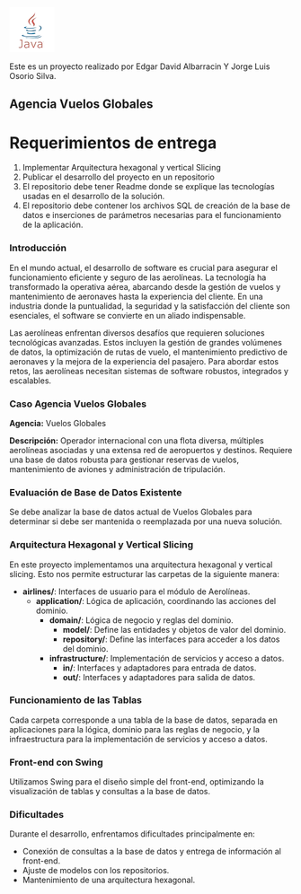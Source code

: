 ![Java](https://raw.githubusercontent.com/David-Albarracin/README_MATERIALS/main/java.png)

Este es un proyecto realizado por Edgar David Albarracin Y Jorge Luis Osorio Silva.

## Agencia Vuelos Globales

# Requerimientos de entrega

1. Implementar Arquitectura hexagonal y vertical Slicing
2. Publicar el desarrollo del proyecto en un repositorio
3. El repositorio debe tener Readme donde se explique las tecnologías usadas en el desarrollo de la solución.
4. El repositorio debe contener los archivos SQL de creación de la base de datos e inserciones de parámetros necesarias para el funcionamiento de la aplicación.

### Introducción

En el mundo actual, el desarrollo de software es crucial para asegurar el funcionamiento eficiente y seguro de las aerolíneas. La tecnología ha transformado la operativa aérea, abarcando desde la gestión de vuelos y mantenimiento de aeronaves hasta la experiencia del cliente. En una industria donde la puntualidad, la seguridad y la satisfacción del cliente son esenciales, el software se convierte en un aliado indispensable.

Las aerolíneas enfrentan diversos desafíos que requieren soluciones tecnológicas avanzadas. Estos incluyen la gestión de grandes volúmenes de datos, la optimización de rutas de vuelo, el mantenimiento predictivo de aeronaves y la mejora de la experiencia del pasajero. Para abordar estos retos, las aerolíneas necesitan sistemas de software robustos, integrados y escalables.

### Caso Agencia Vuelos Globales

**Agencia:** Vuelos Globales

**Descripción:** Operador internacional con una flota diversa, múltiples aerolíneas asociadas y una extensa red de aeropuertos y destinos. Requiere una base de datos robusta para gestionar reservas de vuelos, mantenimiento de aviones y administración de tripulación.

### Evaluación de Base de Datos Existente

Se debe analizar la base de datos actual de Vuelos Globales para determinar si debe ser mantenida o reemplazada por una nueva solución.

### Arquitectura Hexagonal y Vertical Slicing

En este proyecto implementamos una arquitectura hexagonal y vertical slicing. Esto nos permite estructurar las carpetas de la siguiente manera:

- **airlines/**: Interfaces de usuario para el módulo de Aerolíneas.
  - **application/**: Lógica de aplicación, coordinando las acciones del dominio.
    - **domain/**: Lógica de negocio y reglas del dominio.
      - **model/**: Define las entidades y objetos de valor del dominio.
      - **repository/**: Define las interfaces para acceder a los datos del dominio.
    - **infrastructure/**: Implementación de servicios y acceso a datos.
      - **in/**: Interfaces y adaptadores para entrada de datos.
      - **out/**: Interfaces y adaptadores para salida de datos.

### Funcionamiento de las Tablas

Cada carpeta corresponde a una tabla de la base de datos, separada en aplicaciones para la lógica, dominio para las reglas de negocio, y la infraestructura para la implementación de servicios y acceso a datos.

### Front-end con Swing

Utilizamos Swing para el diseño simple del front-end, optimizando la visualización de tablas y consultas a la base de datos.

### Dificultades

Durante el desarrollo, enfrentamos dificultades principalmente en:

- Conexión de consultas a la base de datos y entrega de información al front-end.
- Ajuste de modelos con los repositorios.
- Mantenimiento de una arquitectura hexagonal.


